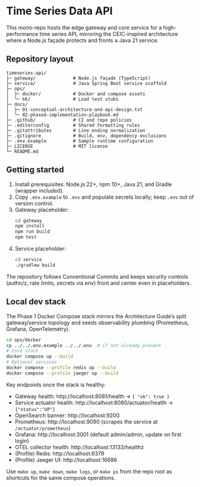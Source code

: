 # Time Series Data API

This mono-repo hosts the edge gateway and core service for a high-performance time series API, mirroring the CEIC-inspired architecture where a Node.js façade protects and fronts a Java 21 service.

## Repository layout

```
timeseries-api/
├─ gateway/              # Node.js façade (TypeScript)
├─ service/              # Java Spring Boot service scaffold
├─ ops/
│  ├─ docker/            # Docker and compose assets
│  └─ k6/                # Load test stubs
├─ docs/
│  ├─ 01-conceptual-architecture-and-api-design.txt
│  └─ 02-phased-implementation-playbook.md
├─ .github/              # CI and repo policies
├─ .editorconfig         # Shared formatting rules
├─ .gitattributes        # Line ending normalization
├─ .gitignore            # Build, env, dependency exclusions
├─ .env.example          # Sample runtime configuration
├─ LICENSE               # MIT license
└─ README.md
```

## Getting started

1. Install prerequisites: Node.js 22+, npm 10+, Java 21, and Gradle (wrapper included).
2. Copy `.env.example` to `.env` and populate secrets locally; keep `.env` out of version control.
3. Gateway placeholder:
   ```bash
   cd gateway
   npm install
   npm run build
   npm test
   ```
4. Service placeholder:
   ```bash
   cd service
   ./gradlew build
   ```

The repository follows Conventional Commits and keeps security controls (authn/z, rate limits, secrets via env) front and center even in placeholders.

## Local dev stack

The Phase 1 Docker Compose stack mirrors the Architecture Guide’s split gateway/service topology and seeds observability plumbing (Prometheus, Grafana, OpenTelemetry).

```bash
cd ops/docker
cp ../../.env.example ../../.env  # if not already present
# Core stack
docker compose up --build
# Optional services
docker compose --profile redis up --build
docker compose --profile jaeger up --build
```

Key endpoints once the stack is healthy:

- Gateway health: http://localhost:8081/health → `{ "ok": true }`
- Service actuator health: http://localhost:8080/actuator/health → `{"status":"UP"}`
- OpenSearch banner: http://localhost:9200
- Prometheus: http://localhost:9090 (scrapes the service at `/actuator/prometheus`)
- Grafana: http://localhost:3001 (default admin/admin, update on first login)
- OTEL collector health: http://localhost:13133/healthz
- (Profile) Redis: http://localhost:6379
- (Profile) Jaeger UI: http://localhost:16686

Use `make up`, `make down`, `make logs`, or `make ps` from the repo root as shortcuts for the same compose operations.
